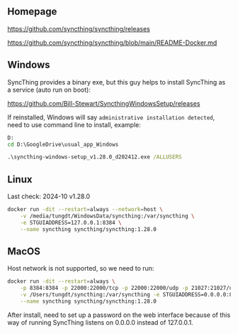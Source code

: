 ## Homepage

https://github.com/syncthing/syncthing/releases

https://github.com/syncthing/syncthing/blob/main/README-Docker.md

## Windows

SyncThing provides a binary exe,
but this guy helps to install SyncThing as a service (auto run on boot):

https://github.com/Bill-Stewart/SyncthingWindowsSetup/releases

If reinstalled, Windows will say `administrative installation detected`,
need to use command line to install, example:

```cmd
D:
cd D:\GoogleDrive\usual_app_Windows

.\syncthing-windows-setup_v1.28.0_d202412.exe /ALLUSERS
```

## Linux

Last check: 2024-10 v1.28.0

```bash
docker run -dit --restart=always --network=host \
    -v /media/tungdt/WindowsData/syncthing:/var/syncthing \
    -e STGUIADDRESS=127.0.0.1:8384 \
    --name syncthing syncthing/syncthing:1.28.0
```

## MacOS

Host network is not supported, so we need to run:

```bash
docker run -dit --restart=always \
    -p 8384:8384 -p 22000:22000/tcp -p 22000:22000/udp -p 21027:21027/udp \
    -v /Users/tungdt/syncthing:/var/syncthing -e STGUIADDRESS=0.0.0.0:8384 \
    --name syncthing syncthing/syncthing:1.28.0
```

After install, need to set up a password on the web interface because of
this way of running SyncThing listens on 0.0.0.0 instead of 127.0.0.1.
